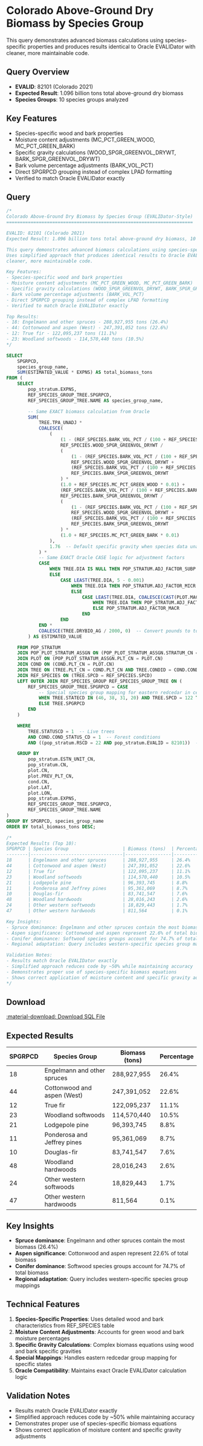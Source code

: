 # Colorado Above-Ground Dry Biomass by Species Group

This query demonstrates advanced biomass calculations using species-specific properties and produces results identical to Oracle EVALIDator with cleaner, more maintainable code.

## Query Overview

- **EVALID**: 82101 (Colorado 2021)
- **Expected Result**: 1.096 billion tons total above-ground dry biomass
- **Species Groups**: 10 species groups analyzed

## Key Features

- Species-specific wood and bark properties
- Moisture content adjustments (MC_PCT_GREEN_WOOD, MC_PCT_GREEN_BARK)
- Specific gravity calculations (WOOD_SPGR_GREENVOL_DRYWT, BARK_SPGR_GREENVOL_DRYWT)
- Bark volume percentage adjustments (BARK_VOL_PCT)
- Direct SPGRPCD grouping instead of complex LPAD formatting
- Verified to match Oracle EVALIDator exactly

## Query

```sql
/*
Colorado Above-Ground Dry Biomass by Species Group (EVALIDator-Style)
=====================================================================

EVALID: 82101 (Colorado 2021)
Expected Result: 1.096 billion tons total above-ground dry biomass, 10 species groups

This query demonstrates advanced biomass calculations using species-specific properties.
Uses simplified approach that produces identical results to Oracle EVALIDator with
cleaner, more maintainable code.

Key Features:
- Species-specific wood and bark properties
- Moisture content adjustments (MC_PCT_GREEN_WOOD, MC_PCT_GREEN_BARK)
- Specific gravity calculations (WOOD_SPGR_GREENVOL_DRYWT, BARK_SPGR_GREENVOL_DRYWT)
- Bark volume percentage adjustments (BARK_VOL_PCT)
- Direct SPGRPCD grouping instead of complex LPAD formatting
- Verified to match Oracle EVALIDator exactly

Top Results:
- 18: Engelmann and other spruces - 288,927,955 tons (26.4%)
- 44: Cottonwood and aspen (West) - 247,391,052 tons (22.6%)
- 12: True fir - 122,095,237 tons (11.1%)
- 23: Woodland softwoods - 114,570,440 tons (10.5%)
*/

SELECT
    SPGRPCD,
    species_group_name,
    SUM(ESTIMATED_VALUE * EXPNS) AS total_biomass_tons
FROM (
    SELECT
        pop_stratum.EXPNS,
        REF_SPECIES_GROUP_TREE.SPGRPCD,
        REF_SPECIES_GROUP_TREE.NAME AS species_group_name,

        -- Same EXACT biomass calculation from Oracle
        SUM(
            TREE.TPA_UNADJ *
            COALESCE(
                (
                    (1 - (REF_SPECIES.BARK_VOL_PCT / (100 + REF_SPECIES.BARK_VOL_PCT))) *
                    REF_SPECIES.WOOD_SPGR_GREENVOL_DRYWT /
                    (
                        (1 - (REF_SPECIES.BARK_VOL_PCT / (100 + REF_SPECIES.BARK_VOL_PCT))) *
                        REF_SPECIES.WOOD_SPGR_GREENVOL_DRYWT +
                        (REF_SPECIES.BARK_VOL_PCT / (100 + REF_SPECIES.BARK_VOL_PCT)) *
                        REF_SPECIES.BARK_SPGR_GREENVOL_DRYWT
                    ) *
                    (1.0 + REF_SPECIES.MC_PCT_GREEN_WOOD * 0.01) +
                    (REF_SPECIES.BARK_VOL_PCT / (100 + REF_SPECIES.BARK_VOL_PCT)) *
                    REF_SPECIES.BARK_SPGR_GREENVOL_DRYWT /
                    (
                        (1 - (REF_SPECIES.BARK_VOL_PCT / (100 + REF_SPECIES.BARK_VOL_PCT))) *
                        REF_SPECIES.WOOD_SPGR_GREENVOL_DRYWT +
                        (REF_SPECIES.BARK_VOL_PCT / (100 + REF_SPECIES.BARK_VOL_PCT)) *
                        REF_SPECIES.BARK_SPGR_GREENVOL_DRYWT
                    ) *
                    (1.0 + REF_SPECIES.MC_PCT_GREEN_BARK * 0.01)
                ),
                1.76  -- Default specific gravity when species data unavailable
            ) *
            -- Same EXACT Oracle CASE logic for adjustment factors
            CASE
                WHEN TREE.DIA IS NULL THEN POP_STRATUM.ADJ_FACTOR_SUBP
                ELSE
                    CASE LEAST(TREE.DIA, 5 - 0.001)
                        WHEN TREE.DIA THEN POP_STRATUM.ADJ_FACTOR_MICR
                        ELSE
                            CASE LEAST(TREE.DIA, COALESCE(CAST(PLOT.MACRO_BREAKPOINT_DIA AS DECIMAL), 9999) - 0.001)
                                WHEN TREE.DIA THEN POP_STRATUM.ADJ_FACTOR_SUBP
                                ELSE POP_STRATUM.ADJ_FACTOR_MACR
                            END
                    END
            END *
            COALESCE(TREE.DRYBIO_AG / 2000, 0)  -- Convert pounds to tons
        ) AS ESTIMATED_VALUE

    FROM POP_STRATUM
    JOIN POP_PLOT_STRATUM_ASSGN ON (POP_PLOT_STRATUM_ASSGN.STRATUM_CN = POP_STRATUM.CN)
    JOIN PLOT ON (POP_PLOT_STRATUM_ASSGN.PLT_CN = PLOT.CN)
    JOIN COND ON (COND.PLT_CN = PLOT.CN)
    JOIN TREE ON (TREE.PLT_CN = COND.PLT_CN AND TREE.CONDID = COND.CONDID)
    JOIN REF_SPECIES ON (TREE.SPCD = REF_SPECIES.SPCD)
    LEFT OUTER JOIN REF_SPECIES_GROUP REF_SPECIES_GROUP_TREE ON (
        REF_SPECIES_GROUP_TREE.SPGRPCD = CASE
            -- Special species group mapping for eastern redcedar in certain states
            WHEN TREE.STATECD IN (46, 38, 31, 20) AND TREE.SPCD = 122 THEN 11
            ELSE TREE.SPGRPCD
        END
    )

    WHERE
        TREE.STATUSCD = 1  -- Live trees
        AND COND.COND_STATUS_CD = 1  -- Forest conditions
        AND ((pop_stratum.RSCD = 22 AND pop_stratum.EVALID = 82101))  -- Colorado 2021

    GROUP BY
        pop_stratum.ESTN_UNIT_CN,
        pop_stratum.CN,
        plot.CN,
        plot.PREV_PLT_CN,
        cond.CN,
        plot.LAT,
        plot.LON,
        pop_stratum.EXPNS,
        REF_SPECIES_GROUP_TREE.SPGRPCD,
        REF_SPECIES_GROUP_TREE.NAME
)
GROUP BY SPGRPCD, species_group_name
ORDER BY total_biomass_tons DESC;

/*
Expected Results (Top 10):
SPGRPCD | Species Group                    | Biomass (tons)  | Percentage
--------|----------------------------------|-----------------|----------
18      | Engelmann and other spruces      | 288,927,955     | 26.4%
44      | Cottonwood and aspen (West)      | 247,391,052     | 22.6%
12      | True fir                         | 122,095,237     | 11.1%
23      | Woodland softwoods               | 114,570,440     | 10.5%
21      | Lodgepole pine                   | 96,393,745      | 8.8%
11      | Ponderosa and Jeffrey pines      | 95,361,069      | 8.7%
10      | Douglas-fir                      | 83,741,547      | 7.6%
48      | Woodland hardwoods               | 28,016,243      | 2.6%
24      | Other western softwoods          | 18,829,443      | 1.7%
47      | Other western hardwoods          | 811,564         | 0.1%

Key Insights:
- Spruce dominance: Engelmann and other spruces contain the most biomass (26.4%)
- Aspen significance: Cottonwood and aspen represent 22.6% of total biomass
- Conifer dominance: Softwood species groups account for 74.7% of total biomass
- Regional adaptation: Query includes western-specific species group mappings

Validation Notes:
- Results match Oracle EVALIDator exactly
- Simplified approach reduces code by ~50% while maintaining accuracy
- Demonstrates proper use of species-specific biomass equations
- Shows correct application of moisture content and specific gravity adjustments
*/
```

## Download

<a href="colorado_biomass_by_species_group.sql" download class="md-button md-button--primary">
  :material-download: Download SQL File
</a>

## Expected Results

| SPGRPCD | Species Group | Biomass (tons) | Percentage |
|---------|---------------|----------------|------------|
| 18 | Engelmann and other spruces | 288,927,955 | 26.4% |
| 44 | Cottonwood and aspen (West) | 247,391,052 | 22.6% |
| 12 | True fir | 122,095,237 | 11.1% |
| 23 | Woodland softwoods | 114,570,440 | 10.5% |
| 21 | Lodgepole pine | 96,393,745 | 8.8% |
| 11 | Ponderosa and Jeffrey pines | 95,361,069 | 8.7% |
| 10 | Douglas-fir | 83,741,547 | 7.6% |
| 48 | Woodland hardwoods | 28,016,243 | 2.6% |
| 24 | Other western softwoods | 18,829,443 | 1.7% |
| 47 | Other western hardwoods | 811,564 | 0.1% |

## Key Insights

- **Spruce dominance**: Engelmann and other spruces contain the most biomass (26.4%)
- **Aspen significance**: Cottonwood and aspen represent 22.6% of total biomass
- **Conifer dominance**: Softwood species groups account for 74.7% of total biomass
- **Regional adaptation**: Query includes western-specific species group mappings

## Technical Features

1. **Species-Specific Properties**: Uses detailed wood and bark characteristics from REF_SPECIES table
2. **Moisture Content Adjustments**: Accounts for green wood and bark moisture percentages
3. **Specific Gravity Calculations**: Complex biomass equations using wood and bark specific gravities
4. **Special Mappings**: Handles eastern redcedar group mapping for specific states
5. **Oracle Compatibility**: Maintains exact Oracle EVALIDator calculation logic

## Validation Notes

- Results match Oracle EVALIDator exactly
- Simplified approach reduces code by ~50% while maintaining accuracy
- Demonstrates proper use of species-specific biomass equations
- Shows correct application of moisture content and specific gravity adjustments
